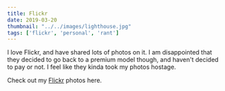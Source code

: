 ```yaml
---
title: Flickr
date: 2019-03-20
thumbnail: "../../images/lighthouse.jpg"
tags: ['flickr', 'personal', 'rant']
---
```


I love Flickr, and have shared lots of photos on it. I am disappointed 
that they decided to go back to a premium model though, and haven't decided to pay or not. 
I feel like they kinda took my photos hostage.

Check out my [Flickr](https://www.flickr.com/people/24311566@N07/) photos here.


